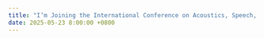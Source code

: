 ```yaml
---
title: "I’m Joining the International Conference on Acoustics, Speech, and Signal Processing (ICASSP) 2025 from May 23 to 25 as a Student — See You in Suzhou, China!"
date: 2025-05-23 8:00:00 +0800
---
```

